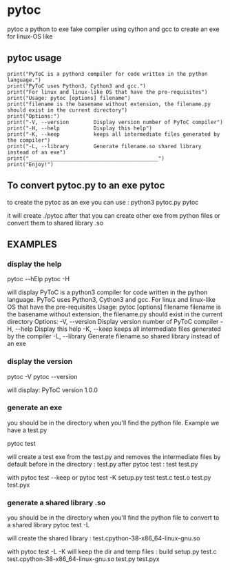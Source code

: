# pytoc

pytoc a python to exe fake compiler using cython and gcc to create an exe for linux-OS like

## pytoc usage

    print("PyToC is a python3 compiler for code written in the python language.")
    print("PyToC uses Python3, Cython3 and gcc.")
    print("For linux and linux-like OS that have the pre-requisites")
    print("Usage: pytoc [options] filename")
    print("filename is the basename without extension, the filename.py should exist in the current directory")
    print("Options:")
    print("-V, --version        Display version number of PyToC compiler")
    print("-H, --help           Display this help")
    print("-K, --keep           keeps all intermediate files generated by the compiler")
    print("-L, --library        Generate filename.so shared library instead of an exe")
    print("__________________________________________")
    print("Enjoy!")

## To convert pytoc.py to an exe pytoc

to create the pytoc as an exe you can use :
python3 pytoc.py pytoc

it will create ./pytoc
after that you can create other exe from python files or convert them to shared library .so

## EXAMPLES

### display the help

pytoc --hElp
pytoc -H

will display
PyToC is a python3 compiler for code written in the python language.
PyToC uses Python3, Cython3 and gcc.
For linux and linux-like OS that have the pre-requisites
Usage: pytoc [options] filename
filename is the basename without extension, the filename.py should exist in the current directory
Options:
-V, --version Display version number of PyToC compiler
-H, --help Display this help
-K, --keep keeps all intermediate files generated by the compiler
-L, --library Generate filename.so shared library instead of an exe

### display the version

pytoc -V
pytoc --version

will display:
PyToC version 1.0.0

### generate an exe

you should be in the directory when you'll find the python file. Example we have a test.py

pytoc test

will create a test exe from the test.py and removes the intermediate files by default
before in the directory :
test.py
after pytoc test :
test test.py

with pytoc test --keep or pytoc test -K
setup.py test test.c test.o test.py test.pyx

### generate a shared library .so

you should be in the directory when you'll find the python file to convert to a shared library
pytoc test -L

will create the shared library :
test.cpython-38-x86_64-linux-gnu.so

with pytoc test -L -K
will keep the dir and temp files :
build setup.py test.c test.cpython-38-x86_64-linux-gnu.so test.py test.pyx
